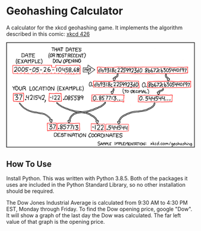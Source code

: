 # Geohashing Calculator
A calculator for the xkcd geohashing game. It implements the algorithm described in this comic: [xkcd 426](https://xkcd.com/426/)

![Geohashing Algorithm](/geohashing.png)

## How To Use
Install Python. This was written with Python 3.8.5. Both of the packages it uses are included in the Python Standard Library, so no other installation should be required.

The Dow Jones Industrial Average is calculated from 9:30 AM to 4:30 PM EST, Monday through Friday. To find the Dow opening price, google "Dow". It will show a graph of the last day the Dow was calculated. The far left value of that graph is the opening price. 
